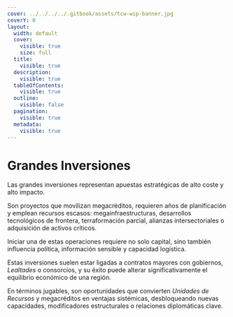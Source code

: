 ```yaml
---
cover: ../../../../.gitbook/assets/tcw-wip-banner.jpg
coverY: 0
layout:
  width: default
  cover:
    visible: true
    size: full
  title:
    visible: true
  description:
    visible: true
  tableOfContents:
    visible: true
  outline:
    visible: false
  pagination:
    visible: true
  metadata:
    visible: true
---
```


# Grandes Inversiones

Las grandes inversiones representan apuestas estratégicas de alto coste y alto impacto.

Son proyectos que movilizan megacréditos, requieren años de planificación y emplean recursos escasos: megainfraestructuras, desarrollos tecnológicos de frontera, terraformación parcial, alianzas intersectoriales o adquisición de activos críticos.

Iniciar una de estas operaciones requiere no solo capital, sino también influencia política, información sensible y capacidad logística.

Estas inversiones suelen estar ligadas a contratos mayores con gobiernos, _Lealtades_ o consorcios, y su éxito puede alterar significativamente el equilibrio económico de una región.

En términos jugables, son oportunidades que convierten _Unidades de Recursos_ y megacréditos en ventajas sistémicas, desbloqueando nuevas capacidades, modificadores estructurales o relaciones diplomáticas clave.
